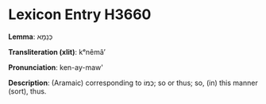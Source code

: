 # Lexicon Entry H3660

**Lemma**: כְּנֵמָא

**Transliteration (xlit)**: kᵉnêmâʼ

**Pronunciation**: ken-ay-maw'

**Description**:
(Aramaic) corresponding to כְּמוֹ; so or thus; so, (in) this manner (sort), thus.
